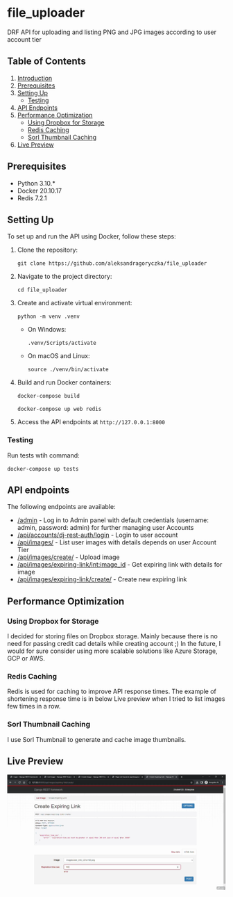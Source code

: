 # file_uploader
 DRF API for uploading and listing PNG and JPG images according to user account tier

## Table of Contents

1. [Introduction](#introduction)
2. [Prerequisites](#prerequisites)
3. [Setting Up](#setting-up)
   - [Testing](#testing)
4. [API Endpoints](#api-endpoints)
5. [Performance Optimization](#performance-optimization)
   - [Using Dropbox for Storage](#using-dropbox-for-storage)
   - [Redis Caching](#redis-caching)
   - [Sorl Thumbnail Caching](#sorl-thumbnail-caching)
6. [Live Preview](#live-preview)

## Prerequisites

- Python 3.10.*
- Docker 20.10.17
- Redis 7.2.1

## Setting Up

To set up and run the API using Docker, follow these steps:

1. Clone the repository:

   ```
   git clone https://github.com/aleksandragoryczka/file_uploader
   ```
   
2. Navigate to the project directory:

   ```
   cd file_uploader
   ```
3. Create and activate virtual environment:

   ```
   python -m venv .venv
   ```
   - On Windows:
     ```
     .venv/Scripts/activate
     ```
   - On macOS and Linux:
     ```
     source ./venv/bin/activate
     ```
   
4. Build and run Docker containers:
   ```
   docker-compose build
   ```
   ```
   docker-compose up web redis
   ```
   
5. Access the API endpoints at `http://127.0.0.1:8000`

### Testing
    
Run tests wtih command:
   ```
   docker-compose up tests
   ```

## API endpoints

The following endpoints are available:

- [/admin](http://127.0.0.1:8000/admin/) - Log in to Admin panel with default credentials (username: admin, password: admin) for further managing user Accounts
- [/api/accounts/dj-rest-auth/login](http://127.0.0.1:8000/api/accounts/dj-rest-auth/login/) - Login to user account
- [/api/images/](http://127.0.0.1:8000/api/images/) - List user images with details depends on user Account Tier
- [/api/images/create/](http://127.0.0.1:8000/api/images/create/) - Upload image
- [/api/images/expiring-link/int:image_id](http://127.0.0.1:8000/api/images/expiring-link/) - Get expiring link with details for image
- [/api/images/expiring-link/create/](http://127.0.0.1:8000/api/images/expiring-link/create/) - Create new expiring link

## Performance Optimization

### Using Dropbox for Storage

I decided for storing files on Dropbox storage. Mainly because there is no need for passing credit cad details while creating account ;)
In the future, I would for sure consider using more scalable solutions like Azure Storage, GCP or AWS.

### Redis Caching

Redis is used for caching to improve API response times. The example of shortening response time is in below Live preview when I tried to list images few times in a row.

### Sorl Thumbnail Caching

I use Sorl Thumbnail to generate and cache image thumbnails.

## Live Preview

![live-preview](live-preview.gif)


